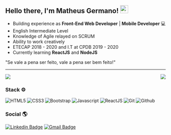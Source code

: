 ## Hello there, I'm Matheus Germano! <img src="https://github.com/souvikguria98/souvikguria98/blob/master/Hi.gif" width="25">

- Building experience as **Front-End Web Developer** | **Mobile Developer** 💻
- English Intermediate Level
- Knowledge of Agile relayed on SCRUM
- Ability to work creatively
- ETECAP 2018 - 2020 and I.T at CPDB 2019 - 2020
- Currently learning **ReactJS** and **NodeJS**

"Se vale a pena ser feito, vale a pena ser bem feito!"

<hr>

<img align="right" src="https://github-readme-stats.vercel.app/api?username=matheus-germano&show_icons=true&hide_border=true&theme=dark"/>

<img src="https://github-readme-stats.vercel.app/api/top-langs/?username=matheus-germano&show_icons=true&hide_border=true&layout=compact&theme=dark"/>

### Stack ⚙

![HTML5](https://img.shields.io/badge/HTML%205-6633cc?style=flat-square&logo=html5&logoColor=white)
![CSS3](https://img.shields.io/badge/CSS%203-6633cc?style=flat-square&logo=css3&logoColor=white)
![Bootstrap](https://img.shields.io/badge/-Bootstrap-6633cc?style=flat-square&logo=bootstrap&logoColor=white)
![Javascript](https://img.shields.io/badge/Javascript-6633cc?style=flat-square&logo=javascript&logoColor=white)
![ReactJS](https://img.shields.io/badge/React-6633cc?style=flat-square&logo=react&logoColor=white)
![Git](https://img.shields.io/badge/-Git-6633cc?style=flat-square&logo=git&logoColor=white)
![Github](https://img.shields.io/badge/-Github-6633cc?style=flat-square&logo=github&logoColor=white)

### Social 🌎

[![Linkedin Badge](https://img.shields.io/badge/-LinkedIn-6633cc?style=flat-square&logo=Linkedin&logoColor=white&link=https://www.linkedin.com/in/mgermanodev/)](https://www.linkedin.com/in/mgermanodev/) 
[![Gmail Badge](https://img.shields.io/badge/-Gmail-6633cc?style=flat-square&logo=Gmail&logoColor=white&link=mailto:dev.mgermano@gmail.com)](mailto:dev.mgermano@gmail.com)
